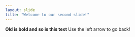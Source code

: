 ```yaml
---
layout: slide
title: "Welcome to our second slide!"
---
```

**Old is bold and so is this text**
Use the left arrow to go back!
